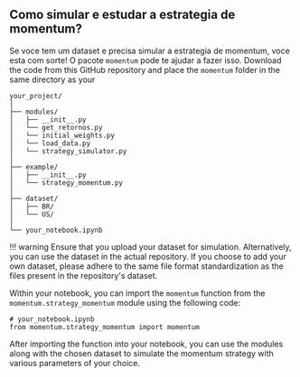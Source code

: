 ## Como simular e estudar a estrategia de momentum?
Se voce tem um dataset e precisa simular a estrategia de momentum, voce esta com sorte! 
O pacote `momentum` pode te ajudar a fazer isso.
Download the code from this GitHub repository and place
the `momentum` folder in the same directory as your

    your_project/
    │
    ├── modules/
    │   ├── __init__.py
    │   └── get_retornos.py
    │   └── initial_weights.py
    │   └── load_data.py
    │   └── strategy_simulator.py
    │   
    ├── example/
    │   ├── __init__.py
    │   └── strategy_momentum.py    
    │
    ├── dataset/
    │   ├── BR/
    │   └── US/   
    │
    └── your_notebook.ipynb
!!! warning
    Ensure that you upload your dataset for simulation. Alternatively, you can use the dataset in the actual repository. If you choose to add your own dataset, please adhere to the same file format standardization as the files present in the repository's dataset.

Within your notebook, you can import the `momentum` function from the `momentum.strategy_momentum` module using the following code:

    # your_notebook.ipynb
    from momentum.strategy_momentum import momentum

After importing the function into your notebook, you can use the modules along with the chosen dataset to simulate the momentum strategy with various parameters of your choice.
